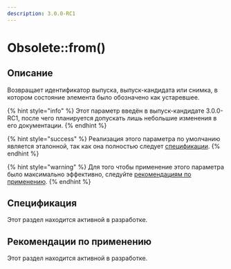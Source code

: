 ```yaml
---
description: 3.0.0-RC1
---
```


# Obsolete::from()

## Описание <a href="#description" id="description"></a>

Возвращает идентификатор выпуска, выпуск-кандидата или снимка, в котором состояние элемента было обозначено как устаревшее.

{% hint style="info" %}
Этот параметр введён в выпуск-кандидате 3.0.0-RC1, после чего планируется допускать лишь небольшие изменения в его документации.
{% endhint %}

{% hint style="success" %}
Реализация этого параметра по умолчанию является эталонной, так как она полностью следует [спецификации](from.md#specification).
{% endhint %}

{% hint style="warning" %}
Для того чтобы применение этого параметра было максимально эффективно, следуйте [рекомендациям по применению](from.md#recommendations).
{% endhint %}

## Спецификация <a href="#specification" id="specification"></a>

Этот раздел находится активной в разработке.

## Рекомендации по применению <a href="#recommendations" id="recommendations"></a>

Этот раздел находится активной в разработке.
